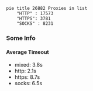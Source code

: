 
```mermaid
pie title 26882 Proxies in list
    "HTTP" : 17573
    "HTTPS": 3781
    "SOCKS" : 8231
```

### Some Info
#### Average Timeout

- mixed: 3.8s
- http: 2.1s
- https: 8.7s
- socks: 6.5s